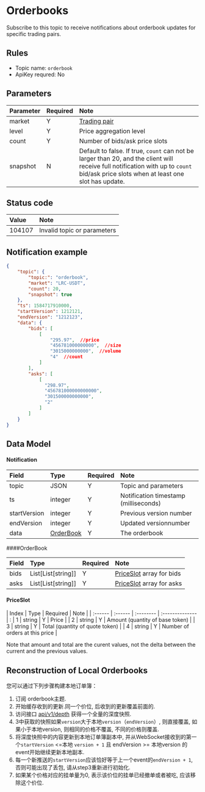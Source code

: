 # Orderbooks

Subscribe to this topic to receive notifications about orderbook updates for specific trading pairs.

## Rules

- Topic name: `orderbook`
- ApiKey requred: No


## Parameters

|  Parameter |  Required |             Note                |
| :---- | :------ |:--------------------------------- |
| market | Y | [Trading pair](../dex_apis/getMarkets.md)|
| level | Y | Price aggregation level |
| count | Y | Number of bids/ask price slots |
| snapshot |N | Default to false. If true, `count` can not be larger than 20, and the client will receive full notification with up to `count` bid/ask price slots when at least one slot has update.|

## Status code

| Value |                Note                |
| :---- | :--------------------------------- |
| 104107 | Invalid topic or parameters|

## Notification example

```json
{
    "topic": {
        "topic:": "orderbook",
        "market": "LRC-USDT",
        "count": 20,
        "snapshot": true
    },
    "ts": 1584717910000,
    "startVersion": 1212121,
    "endVersion": "1212123",
    "data": {
        "bids": [
            [
                "295.97",  //price
                "456781000000000",  //size
                "3015000000000",  //volume
                "4"  //count
            ]
        ],
        "asks": [
            [
              "298.97",
              "456781000000000000",
              "301500000000000",
              "2"
            ]
        ]
    }
}
```

## Data Model

#### Notification

|     Field     |      Type       | Required |         Note         |    
| :---------- | :------------- | :------ | :------------------ | 
| topic |       JSON        |    Y    | Topic and parameters |  
|      ts      |     integer     |    Y    |       Notification timestamp (milliseconds)       |  
| startVersion |     integer     |    Y    | Previous version number |     
|  endVersion  |     integer     |    Y    | Updated versionnumber |     
|     data     | [OrderBook](#orderbook) |    Y    |       The orderbook       |     

####<span id="orderbook">OrderBook</span>

| Field | Type                           | Required | Note     | 
| :---- | :------------------------------ | :-------- | :-------- |
| bids | List\[List\[string\]] | Y       | [PriceSlot](#slot) array for bids |
| asks | List\[List\[string\]]| Y       | [PriceSlot](#slot) array for asks  | 

#### <span id = "slot">PriceSlot</span>

| Index  | Type   | Required | Note           | 
| :------ | :------ | :-------- | :-------------- | :
|    1     | string | Y       | Price           | 
|    2     | string | Y       | Amount (quantity of base token)         | 
|    3     | string | Y       | Total (quantity of quote token)    |
|    4     | string | Y       | Number of orders at this price | 


Note that amount and total are the curent values, not the delta between the current and the previous values.

## Reconstruction of Local Orderbooks

您可以通过下列步骤构建本地订单簿：

1. 订阅 orderbook主题.
2. 开始缓存收到的更新.同一个价位, 后收到的更新覆盖前面的.
3. 访问接口 [api/v1/depth](../dex_apis/getDepth.md) 获得一个全量的深度快照.
4. 3中获取的快照如果`version`大于本地`version`（`endVersion`）, 则直接覆盖, 如果小于本地version, 则相同的价格不覆盖, 不同的价格则覆盖.
5. 将深度快照中的内容更新到本地订单簿副本中, 并从WebSocket接收到的第一个`startVersion` <=本地 `version + 1` 且 endVersion >= 本地version 的event开始继续更新本地副本.
6. 每一个新推送的`startVersion`应该恰好等于上一个event的`endVersion + 1`, 否则可能出现了丢包, 请从step3重新进行初始化.
7. 如果某个价格对应的挂单量为0, 表示该价位的挂单已经撤单或者被吃, 应该移除这个价位.